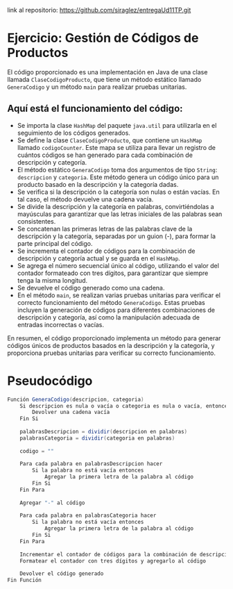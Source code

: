 link al repositorio: https://github.com/siraglez/entregaUd11TP.git

# Ejercicio: Gestión de Códigos de Productos

El código proporcionado es una implementación en Java de una clase llamada `ClaseCodigoProducto`, que tiene un método estático llamado `GeneraCodigo` y un método `main` para realizar pruebas unitarias.

## Aquí está el funcionamiento del código:

- Se importa la clase `HashMap` del paquete `java.util` para utilizarla en el seguimiento de los códigos generados.
- Se define la clase `ClaseCodigoProducto`, que contiene un `HashMap` llamado `codigoCounter`. Este mapa se utiliza para llevar un registro de cuántos códigos se han generado para cada combinación de descripción y categoría.
- El método estático `GeneraCodigo` toma dos argumentos de tipo `String`: `descripcion` y `categoria`. Este método genera un código único para un producto basado en la descripción y la categoría dadas.
- Se verifica si la descripción o la categoría son nulas o están vacías. En tal caso, el método devuelve una cadena vacía.
- Se divide la descripción y la categoría en palabras, convirtiéndolas a mayúsculas para garantizar que las letras iniciales de las palabras sean consistentes.
- Se concatenan las primeras letras de las palabras clave de la descripción y la categoría, separadas por un guion (-), para formar la parte principal del código.
- Se incrementa el contador de códigos para la combinación de descripción y categoría actual y se guarda en el `HashMap`.
- Se agrega el número secuencial único al código, utilizando el valor del contador formateado con tres dígitos, para garantizar que siempre tenga la misma longitud.
- Se devuelve el código generado como una cadena.
- En el método `main`, se realizan varias pruebas unitarias para verificar el correcto funcionamiento del método `GeneraCodigo`. Estas pruebas incluyen la generación de códigos para diferentes combinaciones de descripción y categoría, así como la manipulación adecuada de entradas incorrectas o vacías.

En resumen, el código proporcionado implementa un método para generar códigos únicos de productos basados en la descripción y la categoría, y proporciona pruebas unitarias para verificar su correcto funcionamiento.

# Pseudocódigo

```java
Función GeneraCodigo(descripcion, categoria)
    Si descripcion es nula o vacía o categoria es nula o vacía, entonces
        Devolver una cadena vacía
    Fin Si
  
    palabrasDescripcion = dividir(descripcion en palabras)
    palabrasCategoria = dividir(categoria en palabras)
  
    codigo = ""
  
    Para cada palabra en palabrasDescripcion hacer
        Si la palabra no está vacía entonces
            Agregar la primera letra de la palabra al código
        Fin Si
    Fin Para
  
    Agregar "-" al código
  
    Para cada palabra en palabrasCategoria hacer
        Si la palabra no está vacía entonces
            Agregar la primera letra de la palabra al código
        Fin Si
    Fin Para
  
    Incrementar el contador de códigos para la combinación de descripción y categoría
    Formatear el contador con tres dígitos y agregarlo al código
  
    Devolver el código generado
Fin Función

```
